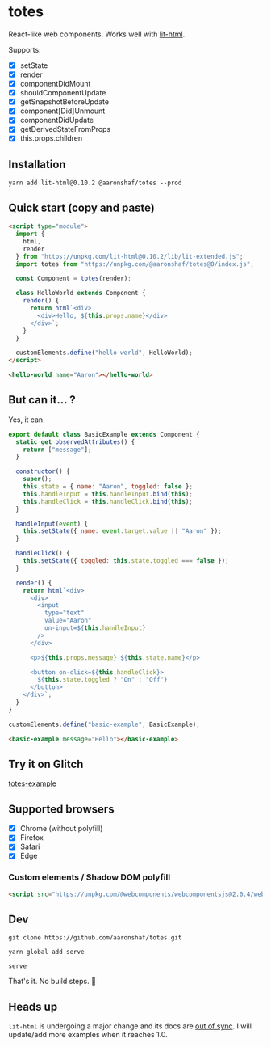 # totes

React-like web components. Works well with [lit-html](https://github.com/Polymer/lit-html).

Supports:

- [x] setState
- [x] render
- [x] componentDidMount
- [x] shouldComponentUpdate
- [x] getSnapshotBeforeUpdate
- [x] component[Did]Unmount
- [x] componentDidUpdate
- [x] getDerivedStateFromProps
- [x] this.props.children

## Installation

```
yarn add lit-html@0.10.2 @aaronshaf/totes --prod
```

## Quick start (copy and paste)

```html
<script type="module">
  import {
    html,
    render
  } from "https://unpkg.com/lit-html@0.10.2/lib/lit-extended.js";
  import totes from "https://unpkg.com/@aaronshaf/totes@0/index.js";

  const Component = totes(render);

  class HelloWorld extends Component {
    render() {
      return html`<div>
        <div>Hello, ${this.props.name}</div>
      </div>`;
    }
  }

  customElements.define("hello-world", HelloWorld);
</script>

<hello-world name="Aaron"></hello-world>
```

## But can it... ?

Yes, it can.

```javascript
export default class BasicExample extends Component {
  static get observedAttributes() {
    return ["message"];
  }

  constructor() {
    super();
    this.state = { name: "Aaron", toggled: false };
    this.handleInput = this.handleInput.bind(this);
    this.handleClick = this.handleClick.bind(this);
  }

  handleInput(event) {
    this.setState({ name: event.target.value || "Aaron" });
  }

  handleClick() {
    this.setState({ toggled: this.state.toggled === false });
  }

  render() {
    return html`<div>
      <div>
        <input
          type="text"
          value="Aaron"
          on-input=${this.handleInput}
        />
      </div>

      <p>${this.props.message} ${this.state.name}</p>

      <button on-click=${this.handleClick}>
        ${this.state.toggled ? "On" : "Off"}
      </button>
    </div>`;
  }
}

customElements.define("basic-example", BasicExample);
```

```html
<basic-example message="Hello"></basic-example>
```

## Try it on Glitch

[totes-example](https://glitch.com/edit/#!/totes-example?path=hello-world.html:1:0)

## Supported browsers

- [x] Chrome (without polyfill)
- [x] Firefox
- [x] Safari
- [x] Edge

### Custom elements / Shadow DOM polyfill

```html
<script src="https://unpkg.com/@webcomponents/webcomponentsjs@2.0.4/webcomponents-loader.js"></script>
```

## Dev

`git clone https://github.com/aaronshaf/totes.git`

`yarn global add serve`

`serve`

That's it. No build steps.️ 🎵

## Heads up

`lit-html` is undergoing a major change and its docs are [out of sync](https://github.com/Polymer/lit-html/issues/410). I will update/add more examples when it reaches 1.0.